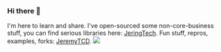 ### Hi there 👋

I'm here to learn and share. I've open-sourced some non-core-business stuff, you can find serious libraries here: [JeringTech](https://github.com/JeringTech). Fun stuff, repros, examples, forks: [JeremyTCD](https://github.com/JeremyTCD?tab=repositories).
![](https://hit.yhype.me/github/profile?user_id=11733898)
